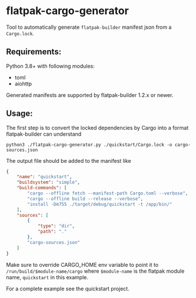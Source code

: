 # flatpak-cargo-generator

Tool to automatically generate `flatpak-builder` manifest json from a `Cargo.lock`.

## Requirements:

Python 3.8+ with following modules:

- toml
- aiohttp

Generated manifests are supported by flatpak-builder 1.2.x or newer.

## Usage:

The first step is to convert the locked dependencies by Cargo into a format flatpak-builder can understand
```
python3 ./flatpak-cargo-generator.py ./quickstart/Cargo.lock -o cargo-sources.json
```

The output file should be added to the manifest like
```json
{
    "name": "quickstart",
    "buildsystem": "simple",
    "build-commands": [
        "cargo --offline fetch --manifest-path Cargo.toml --verbose",
        "cargo --offline build --release --verbose",
        "install -Dm755 ./target/debug/quickstart -t /app/bin/"
    ],
    "sources": [
        {
            "type": "dir",
            "path": "."
        },
        "cargo-sources.json"
    ]
}
```

Make sure to override CARGO_HOME env variable to point it to `/run/build/$module-name/cargo` where `$module-name` is the flatpak module name, `quickstart` in this example.


For a complete example see the quickstart project.
